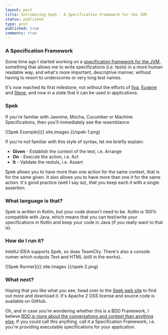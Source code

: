```yaml
---
layout: post
title: Introducing Spek - A Specification Framework for the JVM
status: published
type: post
published: true
comments: true
---
```


### A Specification Framework

Some time ago I started working on a [specification framework for the JVM](http://jetbrains.github.io/spek), something that allows me to write specifications (i.e. tests) in a more
human readable way, and what's more important, descriptive manner, without having to resort to underscores or very long test names.

It's now reached its first milestone, not without the efforts of [Ilya](http://twitter.com/orangy), [Eugene](http://twitter.com/jonyzzz) and [Steve](https://plus.google.com/111179551284404865949/about), and now
in a state that it can be used in applications.

### Spek

If you're familiar with Jasmine, Mocha, Cucumber or Machine Specifications, then you'll immediately see the resemblance

![Spek Example]({{ site.images }}/spek-1.png)

If you're not familiar with this style of syntax, let me briefly explain:

* **Given** - Establish the context of the test, i.e. Arrange
* **On** - Execute the action, i.e. Act
* **It** - Validate the restuls, i.e. Assert


Spek allows you to have more than one action for the same context, that is for the same given. It also allows you to have more than one *it* for the same
action. It's good practice (well I say so), that you keep each *it* with a single assertion.

### What language is that?

Spek is written in Kotlin, but your code doesn't need to be. Kotlin is 100% compatible with Java, which means that you can test/write your specifications in Kotlin
and keep your code in Java (if you really want to that is).

### How do I run it?

IntelliJ IDEA supports Spek, so does TeamCity. There's also a console runner which outputs Text and HTML (still in the works).

![Spek Runner]({{ site.images }}/spek-2.png)

### What next?

Hoping that you like what you see, head over to the [Spek web site](http://jetbrains.github.io/spek) to find out more and download it. It's Apache 2 OSS license
and source code is available on GitHub.

Oh, and in case you're wondering whether this is a BDD Framework, I believe [BDD is more about the conversations and context than anything else](http://hadihariri.com/2012/04/11/what-bdd-has-taught-me/). If
you could call this anything, call it a Specification Framework, i.e. you're providing executable specifications for your application.














